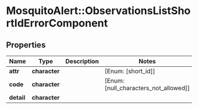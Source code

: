 # MosquitoAlert::ObservationsListShortIdErrorComponent


## Properties
Name | Type | Description | Notes
------------ | ------------- | ------------- | -------------
**attr** | **character** |  | [Enum: [short_id]] 
**code** | **character** |  | [Enum: [null_characters_not_allowed]] 
**detail** | **character** |  | 


